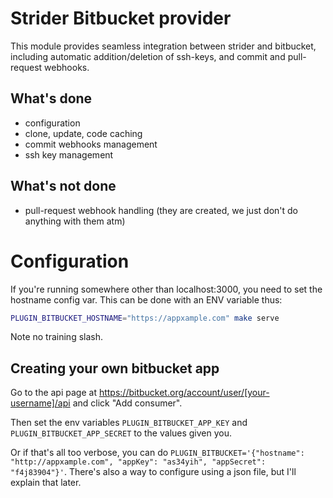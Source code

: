 # Strider Bitbucket provider

This module provides seamless integration between strider and bitbucket,
including automatic addition/deletion of ssh-keys, and commit and pull-request
webhooks.

## What's done

- configuration
- clone, update, code caching
- commit webhooks management
- ssh key management

## What's not done

- pull-request webhook handling (they are created, we just don't do anything with them atm)

# Configuration

If you're running somewhere other than localhost:3000, you need to set
the hostname config var. This can be done with an ENV variable thus:

```bash
PLUGIN_BITBUCKET_HOSTNAME="https://appxample.com" make serve
```

Note no training slash.

## Creating your own bitbucket app

Go to the api page at
https://bitbucket.org/account/user/[your-username]/api and click "Add
consumer".

Then set the env variables `PLUGIN_BITBUCKET_APP_KEY` and
`PLUGIN_BITBUCKET_APP_SECRET` to the values given you.

Or if that's all too verbose, you can do
`PLUGIN_BITBUCKET='{"hostname": "http://appxample.com", "appKey": "as34yih", "appSecret": "f4j83904"}'`.
There's also a way to configure using a json file, but I'll explain that later.